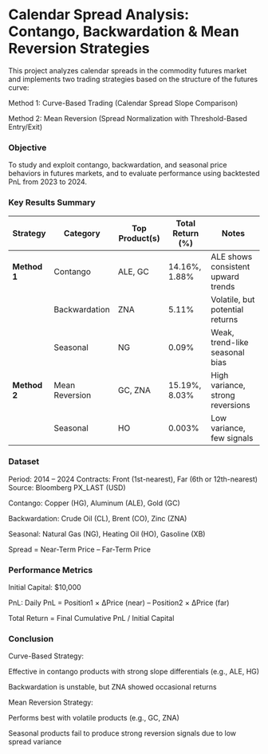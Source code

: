 # Calendar Spread Analysis: Contango, Backwardation & Mean Reversion Strategies
This project analyzes calendar spreads in the commodity futures market and implements two trading strategies based on the structure of the futures curve:

Method 1: Curve-Based Trading (Calendar Spread Slope Comparison)

Method 2: Mean Reversion (Spread Normalization with Threshold-Based Entry/Exit)

### Objective
To study and exploit contango, backwardation, and seasonal price behaviors in futures markets, and to evaluate performance using backtested PnL from 2023 to 2024.

### Key Results Summary
| Strategy     | Category       | Top Product(s) | Total Return (%) | Notes                              |
| ------------ | -------------- | -------------- | ---------------- | ---------------------------------- |
| **Method 1** | Contango       | ALE, GC        | 14.16%, 1.88%    | ALE shows consistent upward trends |
|              | Backwardation  | ZNA            | 5.11%            | Volatile, but potential returns    |
|              | Seasonal       | NG             | 0.09%            | Weak, trend-like seasonal bias     |
| **Method 2** | Mean Reversion | GC, ZNA        | 15.19%, 8.03%    | High variance, strong reversions   |
|              | Seasonal       | HO             | 0.003%           | Low variance, few signals          |

### Dataset
Period: 2014 – 2024
Contracts: Front (1st-nearest), Far (6th or 12th-nearest)
Source: Bloomberg PX_LAST (USD)

Contango: Copper (HG), Aluminum (ALE), Gold (GC)

Backwardation: Crude Oil (CL), Brent (CO), Zinc (ZNA)

Seasonal: Natural Gas (NG), Heating Oil (HO), Gasoline (XB)

Spread = Near-Term Price – Far-Term Price

### Performance Metrics
Initial Capital: $10,000

PnL:
Daily PnL = Position1 × ΔPrice (near) – Position2 × ΔPrice (far)

Total Return = Final Cumulative PnL / Initial Capital

### Conclusion
Curve-Based Strategy:

Effective in contango products with strong slope differentials (e.g., ALE, HG)

Backwardation is unstable, but ZNA showed occasional returns

Mean Reversion Strategy:

Performs best with volatile products (e.g., GC, ZNA)

Seasonal products fail to produce strong reversion signals due to low spread variance

